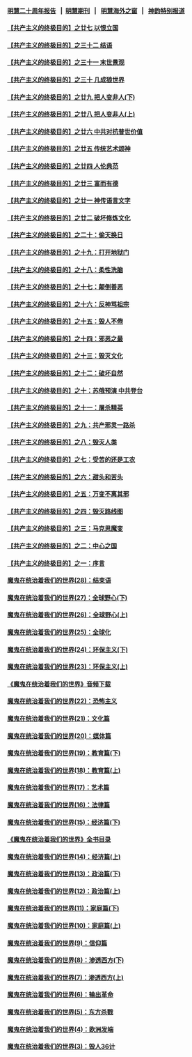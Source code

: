 #### [明慧二十周年报告](https://github.com/gfw-breaker/mh-reports/blob/master/README.md?t=07121435) &nbsp;&nbsp;|&nbsp;&nbsp;[明慧期刊](https://github.com/gfw-breaker/mh-qikan) &nbsp;&nbsp;|&nbsp;&nbsp; [明慧海外之窗](https://github.com/gfw-breaker/mh-news/blob/master/README.md?t=07121435) &nbsp;&nbsp;|&nbsp;&nbsp; [神韵特别报道](https://github.com/gfw-breaker/mh-news/blob/master/shenyun.md?t=07121435) 

#### [【共产主义的终极目的】之廿七 以恨立国](../pages/nsc422/n11336944.md?t=07121435) 

#### [【共产主义的终极目的】之三十二 结语](../pages/nsc422/n11360535.md?t=07121435) 

#### [【共产主义的终极目的】之三十一 末世景观](../pages/nsc422/n11351129.md?t=07121435) 

#### [【共产主义的终极目的】之三十 几成狼世界](../pages/nsc422/n11348280.md?t=07121435) 

#### [【共产主义的终极目的】之廿九 把人变非人(下)](../pages/nsc422/n11344140.md?t=07121435) 

#### [【共产主义的终极目的】之廿八 把人变非人(上)](../pages/nsc422/n11340492.md?t=07121435) 

#### [【共产主义的终极目的】之廿六 中共对抗普世价值](../pages/nsc422/n11324785.md?t=07121435) 

#### [【共产主义的终极目的】之廿五 传统艺术颂神](../pages/nsc422/n11296396.md?t=07121435) 

#### [【共产主义的终极目的】之廿四 人伦典范](../pages/nsc422/n11296397.md?t=07121435) 

#### [【共产主义的终极目的】之廿三 富而有德](../pages/nsc422/n11283598.md?t=07121435) 

#### [【共产主义的终极目的】之廿一 神传语言文字](../pages/nsc422/n11263265.md?t=07121435) 

#### [【共产主义的终极目的】之廿二 破坏修炼文化](../pages/nsc422/n11245728.md?t=07121435) 

#### [【共产主义的终极目的】之二十：偷天换日](../pages/nsc422/n11238846.md?t=07121435) 

#### [【共产主义的终极目的】之十九：打开地狱门](../pages/nsc422/n11206376.md?t=07121435) 

#### [【共产主义的终极目的】之十八：柔性洗脑](../pages/nsc422/n11199994.md?t=07121435) 

#### [【共产主义的终极目的】之十七：颠倒善恶](../pages/nsc422/n11179782.md?t=07121435) 

#### [【共产主义的终极目的】之十六：反神骂祖宗](../pages/nsc422/n11166798.md?t=07121435) 

#### [【共产主义的终极目的】之十五：毁人不倦](../pages/nsc422/n11166792.md?t=07121435) 

#### [【共产主义的终极目的】之十四：邪恶之最](../pages/nsc422/n11150249.md?t=07121435) 

#### [【共产主义的终极目的】之十三：毁灭文化](../pages/nsc422/n11135227.md?t=07121435) 

#### [【共产主义的终极目的】之十二：破坏自然](../pages/nsc422/n11135214.md?t=07121435) 

#### [【共产主义的终极目的】之十：苏俄预演 中共登台](../pages/nsc422/n11118424.md?t=07121435) 

#### [【共产主义的终极目的】之十一：屠杀精英](../pages/nsc422/n11118442.md?t=07121435) 

#### [【共产主义的终极目的】之九：共产邪灵一路杀](../pages/nsc422/n11114139.md?t=07121435) 

#### [【共产主义的终极目的】之八：毁灭人类](../pages/nsc422/n11108503.md?t=07121435) 

#### [【共产主义的终极目的】之七：受苦的还是工农](../pages/nsc422/n11101809.md?t=07121435) 

#### [【共产主义的终极目的】之六：甜头和苦头](../pages/nsc422/n11096971.md?t=07121435) 

#### [【共产主义的终极目的】之五：万变不离其邪](../pages/nsc422/n11091285.md?t=07121435) 

#### [【共产主义的终极目的】之四：毁灭路线图](../pages/nsc422/n11086284.md?t=07121435) 

#### [【共产主义的终极目的】之三：马克思魔变](../pages/nsc422/n11061941.md?t=07121435) 

#### [【共产主义的终极目的】之二：中心之国](../pages/nsc422/n11047728.md?t=07121435) 

#### [【共产主义的终极目的】之一：序言](../pages/nsc422/n11086077.md?t=07121435) 

#### [魔鬼在统治着我们的世界(28)：结束语](../pages/nsc422/n10936246.md?t=07121435) 

#### [魔鬼在统治着我们的世界(27)：全球野心(下)](../pages/nsc422/n10928319.md?t=07121435) 

#### [魔鬼在统治着我们的世界(26)：全球野心(上)](../pages/nsc422/n10900318.md?t=07121435) 

#### [魔鬼在统治着我们的世界(25)：全球化](../pages/nsc422/n10788205.md?t=07121435) 

#### [魔鬼在统治着我们的世界(24)：环保主义(下)](../pages/nsc422/n10695307.md?t=07121435) 

#### [魔鬼在统治着我们的世界(23)：环保主义(上)](../pages/nsc422/n10688613.md?t=07121435) 

#### [《魔鬼在统治着我们的世界》音频下载](../pages/nsc422/n10635553.md?t=07121435) 

#### [魔鬼在统治着我们的世界(22)：恐怖主义](../pages/nsc422/n10614727.md?t=07121435) 

#### [魔鬼在统治着我们的世界(21)：文化篇](../pages/nsc422/n10597706.md?t=07121435) 

#### [魔鬼在统治着我们的世界(20)：媒体篇](../pages/nsc422/n10586579.md?t=07121435) 

#### [魔鬼在统治着我们的世界(19)：教育篇(下)](../pages/nsc422/n10564808.md?t=07121435) 

#### [魔鬼在统治着我们的世界(18)：教育篇(上)](../pages/nsc422/n10526970.md?t=07121435) 

#### [魔鬼在统治着我们的世界(17)：艺术篇](../pages/nsc422/n10499093.md?t=07121435) 

#### [魔鬼在统治着我们的世界(16)：法律篇](../pages/nsc422/n10485969.md?t=07121435) 

#### [魔鬼在统治着我们的世界(15)：经济篇(下)](../pages/nsc422/n10469975.md?t=07121435) 

#### [《魔鬼在统治着我们的世界》全书目录](../pages/nsc422/n10464261.md?t=07121435) 

#### [魔鬼在统治着我们的世界(14)：经济篇(上)](../pages/nsc422/n10457370.md?t=07121435) 

#### [魔鬼在统治着我们的世界(13)：政治篇(下)](../pages/nsc422/n10448270.md?t=07121435) 

#### [魔鬼在统治着我们的世界(12)：政治篇(上)](../pages/nsc422/n10444576.md?t=07121435) 

#### [魔鬼在统治着我们的世界(11)：家庭篇(下)](../pages/nsc422/n10440961.md?t=07121435) 

#### [魔鬼在统治着我们的世界(10)：家庭篇(上)](../pages/nsc422/n10435448.md?t=07121435) 

#### [魔鬼在统治着我们的世界(9)：信仰篇](../pages/nsc422/n10432159.md?t=07121435) 

#### [魔鬼在统治着我们的世界(8)：渗透西方(下)](../pages/nsc422/n10429603.md?t=07121435) 

#### [魔鬼在统治着我们的世界(7)：渗透西方(上)](../pages/nsc422/n10426013.md?t=07121435) 

#### [魔鬼在统治着我们的世界(6)：输出革命](../pages/nsc422/n10421536.md?t=07121435) 

#### [魔鬼在统治着我们的世界(5)：东方杀戮](../pages/nsc422/n10417707.md?t=07121435) 

#### [魔鬼在统治着我们的世界(4)：欧洲发端](../pages/nsc422/n10414890.md?t=07121435) 

#### [魔鬼在统治着我们的世界(3)：毁人36计](../pages/nsc422/n10411583.md?t=07121435) 

